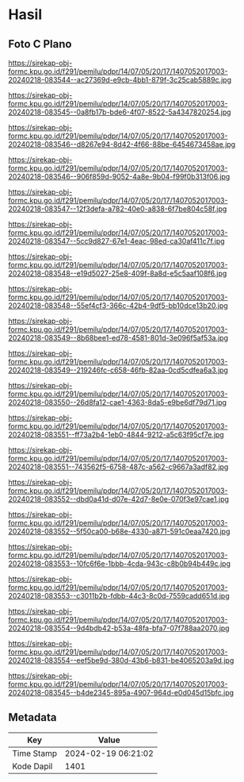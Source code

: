 # Hasil

## Foto C Plano

https://sirekap-obj-formc.kpu.go.id/f291/pemilu/pdpr/14/07/05/20/17/1407052017003-20240218-083544--ac27369d-e9cb-4bb1-879f-3c25cab5889c.jpg

https://sirekap-obj-formc.kpu.go.id/f291/pemilu/pdpr/14/07/05/20/17/1407052017003-20240218-083545--0a8fb17b-bde6-4f07-8522-5a4347820254.jpg

https://sirekap-obj-formc.kpu.go.id/f291/pemilu/pdpr/14/07/05/20/17/1407052017003-20240218-083546--d8267e94-8d42-4f66-88be-6454673458ae.jpg

https://sirekap-obj-formc.kpu.go.id/f291/pemilu/pdpr/14/07/05/20/17/1407052017003-20240218-083546--906f859d-9052-4a8e-9b04-f99f0b313f06.jpg

https://sirekap-obj-formc.kpu.go.id/f291/pemilu/pdpr/14/07/05/20/17/1407052017003-20240218-083547--12f3defa-a782-40e0-a838-6f7be804c58f.jpg

https://sirekap-obj-formc.kpu.go.id/f291/pemilu/pdpr/14/07/05/20/17/1407052017003-20240218-083547--5cc9d827-67e1-4eac-98ed-ca30af411c7f.jpg

https://sirekap-obj-formc.kpu.go.id/f291/pemilu/pdpr/14/07/05/20/17/1407052017003-20240218-083548--e19d5027-25e8-409f-8a8d-e5c5aaf108f6.jpg

https://sirekap-obj-formc.kpu.go.id/f291/pemilu/pdpr/14/07/05/20/17/1407052017003-20240218-083548--55ef4cf3-366c-42b4-9df5-bb10dce13b20.jpg

https://sirekap-obj-formc.kpu.go.id/f291/pemilu/pdpr/14/07/05/20/17/1407052017003-20240218-083549--8b68bee1-ed78-4581-801d-3e096f5af53a.jpg

https://sirekap-obj-formc.kpu.go.id/f291/pemilu/pdpr/14/07/05/20/17/1407052017003-20240218-083549--219246fc-c658-46fb-82aa-0cd5cdfea6a3.jpg

https://sirekap-obj-formc.kpu.go.id/f291/pemilu/pdpr/14/07/05/20/17/1407052017003-20240218-083550--26d8fa12-cae1-4363-8da5-e9be6df79d71.jpg

https://sirekap-obj-formc.kpu.go.id/f291/pemilu/pdpr/14/07/05/20/17/1407052017003-20240218-083551--ff73a2b4-1eb0-4844-9212-a5c63f95cf7e.jpg

https://sirekap-obj-formc.kpu.go.id/f291/pemilu/pdpr/14/07/05/20/17/1407052017003-20240218-083551--743562f5-6758-487c-a562-c9667a3adf82.jpg

https://sirekap-obj-formc.kpu.go.id/f291/pemilu/pdpr/14/07/05/20/17/1407052017003-20240218-083552--dbd0a41d-d07e-42d7-8e0e-070f3e97cae1.jpg

https://sirekap-obj-formc.kpu.go.id/f291/pemilu/pdpr/14/07/05/20/17/1407052017003-20240218-083552--5f50ca00-b68e-4330-a871-591c0eaa7420.jpg

https://sirekap-obj-formc.kpu.go.id/f291/pemilu/pdpr/14/07/05/20/17/1407052017003-20240218-083553--10fc6f6e-1bbb-4cda-943c-c8b0b94b449c.jpg

https://sirekap-obj-formc.kpu.go.id/f291/pemilu/pdpr/14/07/05/20/17/1407052017003-20240218-083553--c3011b2b-fdbb-44c3-8c0d-7559cadd651d.jpg

https://sirekap-obj-formc.kpu.go.id/f291/pemilu/pdpr/14/07/05/20/17/1407052017003-20240218-083554--9d4bdb42-b53a-48fa-bfa7-07f788aa2070.jpg

https://sirekap-obj-formc.kpu.go.id/f291/pemilu/pdpr/14/07/05/20/17/1407052017003-20240218-083554--eef5be9d-380d-43b6-b831-be4065203a9d.jpg

https://sirekap-obj-formc.kpu.go.id/f291/pemilu/pdpr/14/07/05/20/17/1407052017003-20240218-083545--b4de2345-895a-4907-964d-e0d045d15bfc.jpg


## Metadata

| Key        | Value               |
| ---------- | ------------------- |
| Time Stamp | 2024-02-19 06:21:02 |
| Kode Dapil | 1401                |



